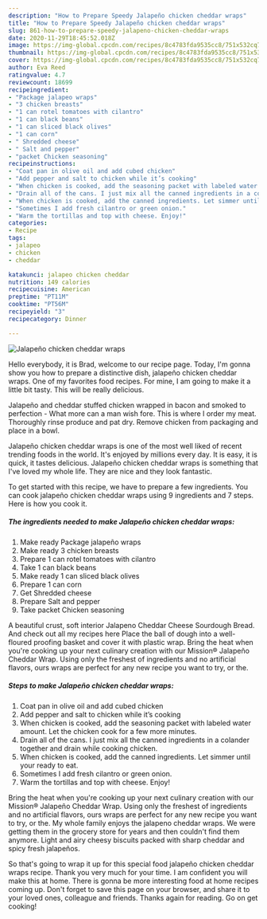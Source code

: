 ```yaml
---
description: "How to Prepare Speedy Jalapeño chicken cheddar wraps"
title: "How to Prepare Speedy Jalapeño chicken cheddar wraps"
slug: 861-how-to-prepare-speedy-jalapeno-chicken-cheddar-wraps
date: 2020-11-29T18:45:52.018Z
image: https://img-global.cpcdn.com/recipes/8c4783fda9535cc8/751x532cq70/jalapeno-chicken-cheddar-wraps-recipe-main-photo.jpg
thumbnail: https://img-global.cpcdn.com/recipes/8c4783fda9535cc8/751x532cq70/jalapeno-chicken-cheddar-wraps-recipe-main-photo.jpg
cover: https://img-global.cpcdn.com/recipes/8c4783fda9535cc8/751x532cq70/jalapeno-chicken-cheddar-wraps-recipe-main-photo.jpg
author: Eva Reed
ratingvalue: 4.7
reviewcount: 18699
recipeingredient:
- "Package jalapeo wraps"
- "3 chicken breasts"
- "1 can rotel tomatoes with cilantro"
- "1 can black beans"
- "1 can sliced black olives"
- "1 can corn"
- " Shredded cheese"
- " Salt and pepper"
- "packet Chicken seasoning"
recipeinstructions:
- "Coat pan in olive oil and add cubed chicken"
- "Add pepper and salt to chicken while it’s cooking"
- "When chicken is cooked, add the seasoning packet with labeled water amount. Let the chicken cook for a few more minutes."
- "Drain all of the cans. I just mix all the canned ingredients in a colander together and drain while cooking chicken."
- "When chicken is cooked, add the canned ingredients. Let simmer until your ready to eat."
- "Sometimes I add fresh cilantro or green onion."
- "Warm the tortillas and top with cheese. Enjoy!"
categories:
- Recipe
tags:
- jalapeo
- chicken
- cheddar

katakunci: jalapeo chicken cheddar 
nutrition: 149 calories
recipecuisine: American
preptime: "PT11M"
cooktime: "PT56M"
recipeyield: "3"
recipecategory: Dinner

---
```



![Jalapeño chicken cheddar wraps](https://img-global.cpcdn.com/recipes/8c4783fda9535cc8/751x532cq70/jalapeno-chicken-cheddar-wraps-recipe-main-photo.jpg)

Hello everybody, it is Brad, welcome to our recipe page. Today, I'm gonna show you how to prepare a distinctive dish, jalapeño chicken cheddar wraps. One of my favorites food recipes. For mine, I am going to make it a little bit tasty. This will be really delicious.

Jalapeño and cheddar stuffed chicken wrapped in bacon and smoked to perfection - What more can a man wish fore. This is where I order my meat. Thoroughly rinse produce and pat dry. Remove chicken from packaging and place in a bowl.

Jalapeño chicken cheddar wraps is one of the most well liked of recent trending foods in the world. It's enjoyed by millions every day. It is easy, it is quick, it tastes delicious. Jalapeño chicken cheddar wraps is something that I've loved my whole life. They are nice and they look fantastic.


To get started with this recipe, we have to prepare a few ingredients. You can cook jalapeño chicken cheddar wraps using 9 ingredients and 7 steps. Here is how you cook it.

<!--inarticleads1-->

##### The ingredients needed to make Jalapeño chicken cheddar wraps:

1. Make ready Package jalapeño wraps
1. Make ready 3 chicken breasts
1. Prepare 1 can rotel tomatoes with cilantro
1. Take 1 can black beans
1. Make ready 1 can sliced black olives
1. Prepare 1 can corn
1. Get  Shredded cheese
1. Prepare  Salt and pepper
1. Take packet Chicken seasoning


A beautiful crust, soft interior Jalapeno Cheddar Cheese Sourdough Bread. And check out all my recipes here Place the ball of dough into a well-floured proofing basket and cover it with plastic wrap. Bring the heat when you&#39;re cooking up your next culinary creation with our Mission® Jalapeño Cheddar Wrap. Using only the freshest of ingredients and no artificial flavors, ours wraps are perfect for any new recipe you want to try, or the. 

<!--inarticleads2-->

##### Steps to make Jalapeño chicken cheddar wraps:

1. Coat pan in olive oil and add cubed chicken
1. Add pepper and salt to chicken while it’s cooking
1. When chicken is cooked, add the seasoning packet with labeled water amount. Let the chicken cook for a few more minutes.
1. Drain all of the cans. I just mix all the canned ingredients in a colander together and drain while cooking chicken.
1. When chicken is cooked, add the canned ingredients. Let simmer until your ready to eat.
1. Sometimes I add fresh cilantro or green onion.
1. Warm the tortillas and top with cheese. Enjoy!


Bring the heat when you&#39;re cooking up your next culinary creation with our Mission® Jalapeño Cheddar Wrap. Using only the freshest of ingredients and no artificial flavors, ours wraps are perfect for any new recipe you want to try, or the. My whole family enjoys the jalapeno cheddar wraps. We were getting them in the grocery store for years and then couldn&#39;t find them anymore. Light and airy cheesy biscuits packed with sharp cheddar and spicy fresh jalapeños. 

So that's going to wrap it up for this special food jalapeño chicken cheddar wraps recipe. Thank you very much for your time. I am confident you will make this at home. There is gonna be more interesting food at home recipes coming up. Don't forget to save this page on your browser, and share it to your loved ones, colleague and friends. Thanks again for reading. Go on get cooking!
